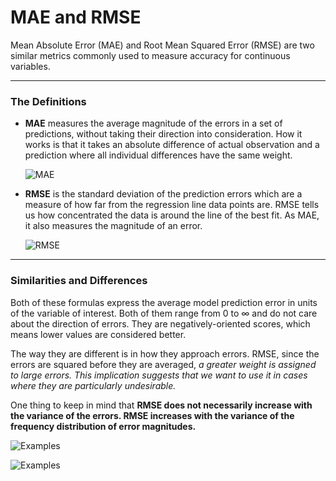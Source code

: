 # MAE and RMSE
Mean Absolute Error (MAE) and Root Mean Squared Error (RMSE) are two similar metrics commonly used to measure accuracy for continuous variables.

---

### The Definitions

- **MAE** measures the average magnitude of the errors in a set of predictions, without taking their direction into consideration. How it works is that it takes an absolute difference of actual observation and a prediction where all individual differences have the same weight.

  

  ![MAE](https://i.imgur.com/C3E7ANi.png)

  

- **RMSE** is the standard deviation of the prediction errors which are a measure of how far from the regression line data points are. RMSE tells us how concentrated the data is around the line of the best fit. As MAE, it also measures the magnitude of an error.

  

  ![RMSE](https://i.imgur.com/098ti5G.png)

  

---

### Similarities and Differences

Both of these formulas express the average model prediction error in units of the variable of interest. Both of them range from 0 to ∞ and do not care about the direction of errors. They are negatively-oriented scores, which means lower values are considered better.

The way they are different is in how they approach errors. RMSE, since the errors are squared before they are averaged, _a greater weight is assigned to large errors. This implication suggests that we want to use it in cases where they are particularly undesirable._

One thing to keep in mind that **RMSE does not necessarily increase with the variance of the errors. RMSE increases with the variance of the frequency distribution of error magnitudes.**



![Examples](https://i.imgur.com/2E2Jf8C.png)

![Examples](https://i.imgur.com/eRVMfwP.png)

